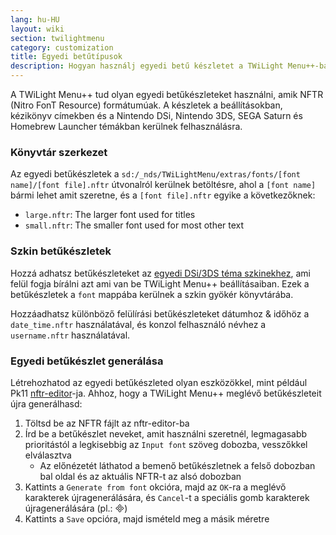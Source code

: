 ```yaml
---
lang: hu-HU
layout: wiki
section: twilightmenu
category: customization
title: Egyedi betűtípusok
description: Hogyan használj egyedi betű készletet a TWiLight Menu++-ban
---
```


A TWiLight Menu++ tud olyan egyedi betűkészleteket használni, amik NFTR (Nitro FonT Resource) formátumúak. A készletek a beállításokban, kézikönyv címekben és a Nintendo DSi, Nintendo 3DS, SEGA Saturn és Homebrew Launcher témákban kerülnek felhasználásra.

### Könyvtár szerkezet
Az egyedi betűkészletek a `sd:/_nds/TWiLightMenu/extras/fonts/[font name]/[font file].nftr` útvonalról kerülnek betöltésre, ahol a `[font name]` bármi lehet amit szeretne, és a `[font file].nftr` egyike a következőknek:
- `large.nftr`: The larger font used for titles
- `small.nftr`: The smaller font used for most other text

### Szkin betűkészletek
Hozzá adhatsz betűkészleteket az [egyedi DSi/3DS téma szkinekhez](custom-dsi-3ds-skins), ami felül fogja bírálni azt ami van be TWiLight Menu++ beállításaiban. Ezek a betűkészletek a `font` mappába kerülnek a szkin gyökér könyvtárába.

Hozzáadhatsz különböző felülírási betűkészleteket dátumhoz & időhöz a `date_time.nftr` használatával, és konzol felhasználó névhez a `username.nftr` használatával.

### Egyedi betűkészlet generálása
Létrehozhatod az egyedi betűkészleted olyan eszközökkel, mint például Pk11 [nftr-editor](https://pk11.us/nftr-editor/)-ja. Ahhoz, hogy a TWiLight Menu++ meglévő betűkészleteit újra generálhasd:
1. Töltsd be az NFTR fájlt az nftr-editor-ba
1. Írd be a betűkészlet neveket, amit használni szeretnél, legmagasabb prioritástól a legkisebbig az `Input font` szöveg dobozba, vesszőkkel elválasztva
   - Az előnézetét láthatod a bemenő betűkészletnek a felső dobozban bal oldal és az aktuális NFTR-t az alsó dobozban
1. Kattints a `Generate from font` okcióra, majd az `OK`-ra a meglévő karakterek újragenerálására, és `Cancel`-t a speciális gomb karakterek újragenerálására (pl.: &#xE000;)
1. Kattints a `Save` opcióra, majd ismételd meg a másik méretre
